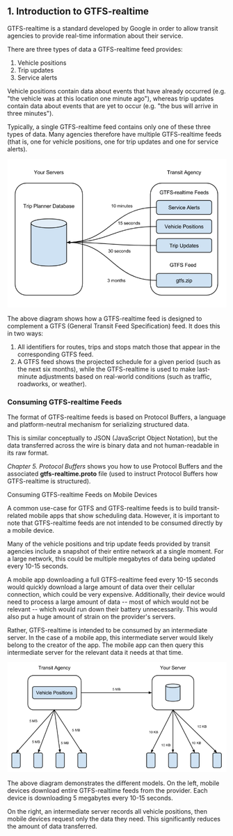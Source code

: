 ## 1. Introduction to GTFS-realtime

GTFS-realtime is a standard developed by Google in order to allow
transit agencies to provide real-time information about their service.

There are three types of data a GTFS-realtime feed provides:

1. Vehicle positions
2. Trip updates
3. Service alerts

Vehicle positions contain data about events that have already occurred
(e.g. "the vehicle was at this location one minute ago"), whereas trip
updates contain data about events that are yet to occur (e.g. "the bus
will arrive in three minutes").

Typically, a single GTFS-realtime feed contains only one of these three
types of data. Many agencies therefore have multiple GTFS-realtime feeds
(that is, one for vehicle positions, one for trip updates and one for
service alerts).

![GTFS-realtime structure](images/GTFS-realtime-structure.png)

The above diagram shows how a GTFS-realtime feed is designed to
complement a GTFS (General Transit Feed Specification) feed. It does
this in two ways:

1. All identifiers for routes, trips and stops match those that appear
   in the corresponding GTFS feed.
2. A GTFS feed shows the projected schedule for a given period (such as
   the next six months), while the GTFS-realtime is used to make
   last-minute adjustments based on real-world conditions (such as
   traffic, roadworks, or weather).

### Consuming GTFS-realtime Feeds

The format of GTFS-realtime feeds is based on Protocol Buffers, a
language and platform-neutral mechanism for serializing structured data.

This is similar conceptually to JSON (JavaScript Object Notation), but
the data transferred across the wire is binary data and not
human-readable in its raw format.

*Chapter 5. Protocol Buffers* shows you how to use Protocol
Buffers and the associated **gtfs-realtime.proto** file (used to
instruct Protocol Buffers how GTFS-realtime is structured).

Consuming GTFS-realtime Feeds on Mobile Devices

A common use-case for GTFS and GTFS-realtime feeds is to build
transit-related mobile apps that show scheduling data. However, it is
important to note that GTFS-realtime feeds are not intended to be
consumed directly by a mobile device.

Many of the vehicle positions and trip update feeds provided by transit
agencies include a snapshot of their entire network at a single moment.
For a large network, this could be multiple megabytes of data being
updated every 10-15 seconds.

A mobile app downloading a full GTFS-realtime feed every 10-15 seconds
would quickly download a large amount of data over their cellular
connection, which could be very expensive. Additionally, their device
would need to process a large amount of data -- most of which would not
be relevant -- which would run down their battery unnecessarily. This
would also put a huge amount of strain on the provider's servers.

Rather, GTFS-realtime is intended to be consumed by an intermediate
server. In the case of a mobile app, this intermediate server would
likely belong to the creator of the app. The mobile app can then query
this intermediate server for the relevant data it needs at that time.

![Direct or Intermediate](images/GTFS-realtime-direct-or-intermediate.png)

The above diagram demonstrates the different models. On the left, mobile
devices download entire GTFS-realtime feeds from the provider. Each
device is downloading 5 megabytes every 10-15 seconds.

On the right, an intermediate server records all vehicle positions, then
mobile devices request only the data they need. This significantly
reduces the amount of data transferred.

